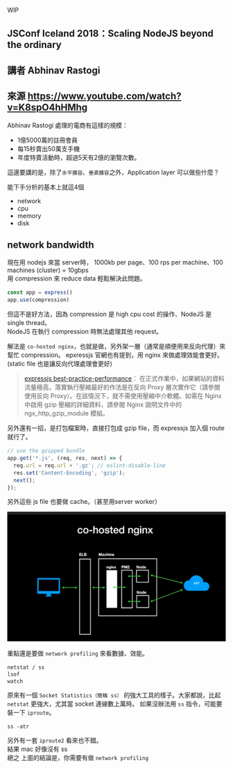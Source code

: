 WIP

## JSConf Iceland 2018：Scaling NodeJS beyond the ordinary
## 講者 Abhinav Rastogi
## 來源 https://www.youtube.com/watch?v=K8spO4hHMhg

Abhinav Rastogi 處理的電商有這樣的規模：
 - 1億5000萬的註冊會員
 - 每15秒賣出50萬支手機
 - 年度特賣活動時，超過5天有2億的瀏覽次數。

這邊要講的是，除了`水平擴容`、`垂直擴容`之外，Application layer 可以做些什麼？

能下手分析的基本上就這4個
 - network
 - cpu
 - memory
 - disk

## network bandwidth
現在用 nodejs 來當 server時，
1000kb per page、100 rps per machine、100 machines (cluster) = 10gbps  
用 compression 來 reduce data 輕鬆解決此問題。
```javascript
const app = express()
app.use(compression)
```
但這不是好方法，因為 compression 是 high cpu cost 的操作、NodeJS 是 single thread。  
NodeJS 在執行 compression 時無法處理其他 request。

解法是 `co-hosted nginx`，也就是做，另外架一層（通常是順便用來反向代理）來幫忙 compression。
epxressjs 官網也有提到，用 nginx 來做處理效能會更好。(static file 也是讓反向代理處理會更好)

> [expressjs best-practice-performance](https://expressjs.com/zh-tw/advanced/best-practice-performance.html)：
在正式作業中，如果網站的資料流量極高，落實執行壓縮最好的作法是在反向 Proxy 層次實作它（請參閱使用反向 Proxy）。在該情況下，就不需使用壓縮中介軟體。如需在 Nginx 中啟用 gzip 壓縮的詳細資料，請參閱 Nginx 說明文件中的 ngx_http_gzip_module 模組。

另外還有一招，是打包檔案時，直接打包成 gzip file，而 expressjs 加入個 route 就行了。
```javascript
// use the gzipped bundle
app.get('*.js', (req, res, next) => {
  req.url = req.url + '.gz'; // eslint-disable-line
  res.set('Content-Encoding', 'gzip');
  next();
});
```

另外這些 js file 也要做 cache。（甚至用server worker）

![image info](./assets/img/co-hosted_nginx.png)

重點還是要做 `network profiling` 來看數據、效能。
```
netstat / ss
lsof
watch
```
原來有一個 `Socket Statistics（簡稱 ss）` 的強大工具的樣子。大家都說，比起 `netstat` 更強大，尤其當 socket 連線數上萬時。
如果沒辦法用 `ss` 指令，可能要裝一下 `iproute`。
```
ss -atr
```
另外有一套 `iproute2` 看來也不錯。  
結果 mac 好像沒有 ss  
總之 上面的結論是，你需要有做 `network profiling`